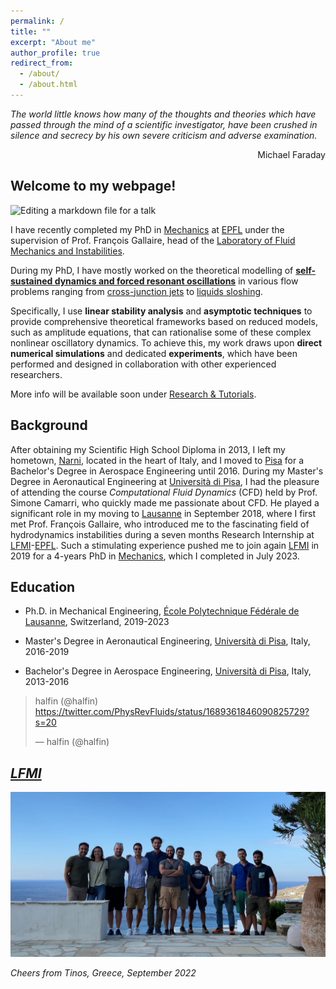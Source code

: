```yaml
---
permalink: /
title: ""
excerpt: "About me"
author_profile: true
redirect_from: 
  - /about/
  - /about.html
---
```


_The world little knows how many of the thoughts and theories which have passed through the mind of a scientific investigator, have been crushed in silence and secrecy by his own severe criticism and adverse examination._

<p style="text-align: right;">Michael Faraday</p>


Welcome to my webpage! 
------
![Editing a markdown file for a talk](/images/COVER_BANNER_3-min.jpg)

I have recently completed my PhD in [Mechanics](https://www.epfl.ch/education/phd/edme-mechanics/) at [EPFL](https://www.epfl.ch/en/) under the supervision of Prof. François Gallaire, head of the [Laboratory of Fluid Mechanics and Instabilities](https://www.epfl.ch/labs/lfmi). 

During my PhD, I have mostly worked on the theoretical modelling of **[self-sustained dynamics and forced resonant oscillations](http://Alessandro-Bongarzone.github.io/files/Abstract_PhD.pdf)** in various flow problems ranging from [cross-junction jets](https://alessandro-bongarzone.github.io/research/) to [liquids sloshing](https://alessandro-bongarzone.github.io/research/).

Specifically, I use **linear stability analysis** and **asymptotic techniques** to provide comprehensive theoretical frameworks based on reduced models, such as amplitude equations, that can rationalise some of these complex nonlinear oscillatory dynamics. To achieve this, my work draws upon **direct numerical simulations** and dedicated **experiments**, which have been performed and designed in collaboration with other experienced researchers.

More info will be available soon under [Research & Tutorials](https://alessandro-bongarzone.github.io/research/). 

Background
------

After obtaining my Scientific High School Diploma in 2013, I left my hometown, [Narni](https://en.wikipedia.org/wiki/Narni), located in the heart of Italy, and I moved to [Pisa](https://en.wikipedia.org/wiki/Pisa) for a Bachelor's Degree in Aerospace Engineering until 2016. During my Master's Degree in Aeronautical Engineering at [Università di Pisa](https://www.unipi.it), I had the pleasure of attending the course _Computational Fluid Dynamics_ (CFD) held by Prof. Simone Camarri, who quickly made me passionate about CFD. He played a significant role in my moving to [Lausanne](https://en.wikipedia.org/wiki/Lausanne) in September 2018, where I first met Prof. François Gallaire, who introduced me to the fascinating field of hydrodynamics instabilities during a seven months Research Internship at [LFMI](https://www.epfl.ch/labs/lfmi)-[EPFL](https://www.epfl.ch/en/). Such a stimulating experience pushed me to join again [LFMI](https://www.epfl.ch/labs/lfmi) in 2019 for a 4-years PhD in [Mechanics](https://www.epfl.ch/education/phd/edme-mechanics/), which I completed in July 2023. 


Education
------
- Ph.D. in Mechanical Engineering, [École Polytechnique Fédérale de Lausanne](https://www.epfl.ch/en/), Switzerland, 2019-2023
* Master's Degree in Aeronautical Engineering, [Università di Pisa](https://www.unipi.it), Italy, 2016-2019
+ Bachelor's Degree in Aerospace Engineering, [Università di Pisa](https://www.unipi.it), Italy, 2013-2016



<blockquote class="twitter-tweet" data-lang="en"><p lang="en" dir="ltr">halfin (@halfin) <a href="https://twitter.com/PhysRevFluids/status/1689361846090825729?s=20">https://twitter.com/PhysRevFluids/status/1689361846090825729?s=20</a></p>&mdash; halfin (@halfin) <a href="https://twitter.com/PhysRevFluids/status/1689361846090825729?s=20"></a></blockquote>
<script async="" src="//platform.twitter.com/widgets.js" charset="utf-8"></script>


_[LFMI](https://www.epfl.ch/labs/lfmi)_
------

![LFMI_photo](/images/LFMI_photo_TINOS.JPG)

_Cheers from Tinos, Greece, September 2022_


